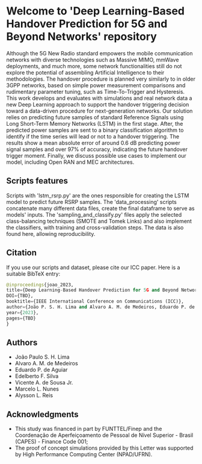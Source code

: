 # Welcome to 'Deep Learning-Based Handover Prediction for 5G and Beyond Networks' repository

Although the 5G New Radio standard empowers the mobile communication networks with diverse technologies such as Massive MIMO, mmWave deployments, and much more, some network functionalities still do not explore the potential of assembling Artificial Intelligence to their methodologies. The handover procedure is planned very similarly to in older 3GPP networks, based on simple power measurement comparisons and rudimentary parameter tuning, such as Time-To-Trigger and Hysteresis. This work develops and evaluates with simulations and real network data a new Deep Learning approach to support the handover triggering decision toward a data-driven procedure for next-generation networks. Our solution relies on predicting future samples of standard Reference Signals using Long Short-Term Memory Networks (LSTM) in the first stage. After, the predicted power samples are sent to a binary classification algorithm to identify if the time series will lead or not to a handover triggering. The results show a mean absolute error of around 0.6 dB predicting power signal samples and over 97% of accuracy, indicating the future handover trigger moment. Finally, we discuss possible use cases to implement our model, including Open RAN and MEC architectures.

## Scripts features

Scripts with 'lstm_rsrp.py' are the ones responsible for creating the LSTM model to predict future RSRP samples.
The 'data_processing' scripts concatenate many different data files, create the final dataframe to serve as models' inputs.
The 'sampling_and_classify.py' files apply the selected class-balancing techniques (SMOTE and Tomek Links) and also implement the classifiers, with training and cross-validation steps.
The data is also found here, allowing reproducibility.

## Citation

If you use our scripts and dataset, please cite our ICC paper. Here is a suitable BibTeX entry:

```python
@inproceedings{joao_2023, 
title={Deep Learning-Based Handover Prediction for 5G and Beyond Networks}, 
DOI={TBD}, 
booktitle={IEEE International Conference on Communications (ICC)}, 
author={João P. S. H. Lima and Alvaro A. M. de Medeiros, Eduardo P. de Aguiar, Edelberto F. Silva, Vicente A. de Sousa Jr., Marcelo L. Nunes and Alysson L. Reis}, 
year={2023}, 
pages={TBD} 
}
```

## Authors
- João Paulo S. H. Lima
- Alvaro A. M. de Medeiros
- Eduardo P. de Aguiar
- Edelberto F. Silva
- Vicente A. de Sousa Jr.
- Marcelo L. Nunes
- Alysson L. Reis

## Acknowledgments
- This study was financed in part by FUNTTEL/Finep and the Coordenação de Aperfeiçoamento de Pessoal de Nível Superior - Brasil (CAPES) - Finance Code 001;
- The proof of concept simulations provided by this Letter was supported by High Performance Computing Center (NPAD/UFRN).

